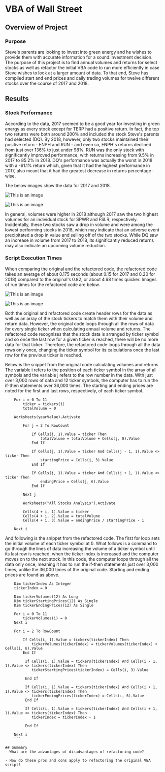 # VBA of Wall Street

## Overview of Project
### Purpose
Steve's parents are looking to invest into green energy and he wishes to provide them with accurate information for a sound investment decision. The purpose of this project is to find annual volumes and returns for select stocks as well as refactor the initial VBA code to run more efficiently in case Steve wishes to look at a larger amount of data. To that end, Steve has compiled start and end prices and daily trading volumes for twelve different stocks over the course of 2017 and 2018.

## Results
### Stock Performance
According to the data, 2017 seemed to be a good year for investing in green energy as every stock except for TERP had a positive return. In fact, the top two returns were both around 200% and included the stock Steve's parents had selected (DQ). By 2018, however, only two stocks maintained their positive return - ENPH and RUN - and even so, ENPH's returns declined from just over 136% to just under 98%. RUN was the only stock with significantly improved performance, with returns increasing from 9.5% in 2017 to 85.2% in 2018. DQ's performance was actually the worst in 2018 with a -61.1% return which, given that it had the highest performance in 2017, also meant that it had the greatest decrease in returns percentage-wise.

The below images show the data for 2017 and 2018.

![This is an image](https://github.com/EricaEidelman/stock-analysis/blob/main/2017%20Data.png)

![This is an image](https://github.com/EricaEidelman/stock-analysis/blob/main/2018%20Data.png)

In general, volumes were higher in 2018 although 2017 saw the two highest volumes for an individual stock for SPWR and FSLR, respectively. Incidentally, these two stocks saw a drop in volume and were among the lowest performing stocks in  2018, which may indicate that an adverse event precipitated a drop in value and selling off of the two stocks. While DQ saw an increase in volume from 2017 to 2018, its significantly reduced returns may also indicate an upcoming volume reduction.

### Script Execution Times
When comparing the original and the refactored code, the refactored code takes an average of about 0.175 seconds (about 0.15 for 2017 and 0.20 for 2018) compared to the original's 0.82, or about 4.68 times quicker. Images of run times for the refactored code are below.

![This is an image](https://github.com/EricaEidelman/stock-analysis/blob/main/VBA_Challenge_2017.png)

![This is an image](https://github.com/EricaEidelman/stock-analysis/blob/main/VBA_Challenge_2018.png)

Both the original and refactored code create header rows for the data as well as an array of the stock tickers to match them with their volume and return data. However, the original code loops through all the rows of data for every single ticker when calculating annual volume and returns. The refactored code recognizes that the stock data is arranged by ticker symbol and so once the last row for a given ticker is reached, there will be no more data for that ticker. Therefore, the refactored code loops through all the data rows only once, changing the ticker symbol for its calculations once the last row for the previous ticker is reached. 

Below is the snippet from the original code calculating volumes and returns. The variable i refers to the position of each ticker symbol in the array of all symbols and the variable j refers to the row number in the data. With just over 3,000 rows of data and 12 ticker symbols, the computer has to run the if-then statements over 36,000 times. The starting and ending prices are noted for the first and last rows, respectively, of each ticker symbol.

```
    For i = 0 To 11
        ticker = tickers(i)
        totalVolume = 0
  
    Worksheets(yearValue).Activate
    
        For j = 2 To RowCount
        
            If Cells(j, 1).Value = ticker Then
                totalVolume = totalVolume + Cells(j, 8).Value
            End If
        
            If Cells(j, 1).Value = ticker And Cells(j - 1, 1).Value <> ticker Then
                startingPrice = Cells(j, 3).Value
            End If
            
            If Cells(j, 1).Value = ticker And Cells(j + 1, 1).Value <> ticker Then
                endingPrice = Cells(j, 6).Value
            End If
        
        Next j
        
        Worksheets("All Stocks Analysis").Activate
        
        Cells(4 + i, 1).Value = ticker
        Cells(4 + i, 2).Value = totalVolume
        Cells(4 + i, 3).Value = endingPrice / startingPrice - 1
    
    Next i
```

And following is the snippet from the refactored code. The first for loop sets the initial volume of each ticker symbol at 0. What follows is a command to go through the lines of data increasing the volume of a ticker symbol until its last row is reached, when the ticker index is increased and the computer moves on to the next stock. In this code, the computer loops through all the data only once, meaning it has to run the if-then statements just over 3,000 times, unlike the 36,000 times of the original code. Starting and ending prices are found as above.

```
    Dim tickerIndex As Integer
    tickerIndex = 0

    Dim tickerVolumes(12) As Long
    Dim tickerStartingPrices(12) As Single
    Dim tickerEndingPrices(12) As Single
    
    For i = 0 To 11
        tickerVolumes(i) = 0
    Next i
        
    For i = 2 To RowCount
    
        If Cells(i, 1).Value = tickers(tickerIndex) Then
            tickerVolumes(tickerIndex) = tickerVolumes(tickerIndex) + Cells(i, 8).Value
        End If
        
         If Cells(i, 1).Value = tickers(tickerIndex) And Cells(i - 1, 1).Value <> tickers(tickerIndex) Then
            tickerStartingPrices(tickerIndex) = Cells(i, 3).Value
            
         End If
 
         If Cells(i, 1).Value = tickers(tickerIndex) And Cells(i + 1, 1).Value <> tickers(tickerIndex) Then
            tickerEndingPrices(tickerIndex) = Cells(i, 6).Value
         End If

         If Cells(i, 1).Value = tickers(tickerIndex) And Cells(i + 1, 1).Value <> tickers(tickerIndex) Then
            tickerIndex = tickerIndex + 1
            
         End If
    
    Next i
    ```
    
## Summary
- What are the advantages of disadvantages of refactoring code?

- How do these pros and cons apply to refactoring the original VBA script?
